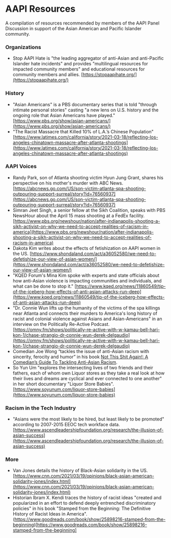 # AAPI Resources

A compilation of resources recommended by members of the AAPI Panel Discussion in support of the Asian American and Pacific Islander community.

### Organizations
- Stop AAPI Hate is "the leading aggregator of anti-Asian and anti-Pacific Islander hate incidents" and provides "multilingual resources for impacted community members" and educational resources for community members and allies. [https://stopaapihate.org/](https://stopaapihate.org/)

### History
- "Asian Americans" is a PBS documentary series that is told "through intimate personal stories" casting "a new lens on U.S. history and the ongoing role that Asian Americans have played." [https://www.pbs.org/show/asian-americans/](https://www.pbs.org/show/asian-americans/)
- "The Racist Massacre that Killed 10% of L.A.’s Chinese Population" [https://www.latimes.com/california/story/2021-03-18/reflecting-los-angeles-chinatown-massacre-after-atlanta-shootings](https://www.latimes.com/california/story/2021-03-18/reflecting-los-angeles-chinatown-massacre-after-atlanta-shootings)

### AAPI Voices
- Randy Park, son of Atlanta shooting victim Hyun Jung Grant, shares his perspective on his mother's murder with ABC News. [https://abcnews.go.com/US/son-victim-atlanta-spa-shooting-outpouring-support-surreal/story?id=76560937](https://abcnews.go.com/US/son-victim-atlanta-spa-shooting-outpouring-support-surreal/story?id=76560937)
- Simran Jeet Singh, a senior fellow at the Sikh Coalition, speaks with PBS NewsHour about the April 15 mass shooting at a FedEx facility. [https://www.pbs.org/newshour/nation/after-indianapolis-shooting-a-sikh-activist-on-why-we-need-to-accept-realities-of-racism-in-america](https://www.pbs.org/newshour/nation/after-indianapolis-shooting-a-sikh-activist-on-why-we-need-to-accept-realities-of-racism-in-america)
- Dakota Kim writes about the effects of fetishization on AAPI women in the US. [https://www.shondaland.com/act/a36052580/we-need-to-defetishize-our-view-of-asian-women/](https://www.shondaland.com/act/a36052580/we-need-to-defetishize-our-view-of-asian-women/)
- "KQED Forum's Mina Kim spoke with experts and state officials about how anti-Asian violence is impacting communities and individuals, and what can be done to stop it." [https://www.kqed.org/news/11860549/tip-of-the-iceberg-how-effects-of-anti-asian-attacks-run-deep](https://www.kqed.org/news/11860549/tip-of-the-iceberg-how-effects-of-anti-asian-attacks-run-deep)
- "Dr. Connie Wun lifts up the humanity of the victims of the spa killings near Atlanta and connects their murders to America's long history of racist and colonial violence against Asians and Asian-Americans" in an interview on the Politically Re-Active Podcast. [https://omny.fm/shows/politically-re-active-with-w-kamau-bell-hari-kon-1/chase-strangio-dr-connie-wun-derek-delgaudio](https://omny.fm/shows/politically-re-active-with-w-kamau-bell-hari-kon-1/chase-strangio-dr-connie-wun-derek-delgaudio)
- Comedian Joe Wong “tackles the issue of anti-Asian racism with sincerity, ferocity and humor” in his book [Not This Shit Again!: A Comedian’s Guide To Tackling Anti-Asian Racism](https://www.amazon.com/Not-This-Shit-Again-Anti-Asian-ebook/dp/B08CNP7BFP).
- So Yun Um "explores the intersecting lives of two friends and their fathers, each of whom own Liquor stores as they take a real look at how their lives and dreams are cyclical and ever connected to one another" in her short documentary "Liquor Store Babies".  [https://www.soyunum.com/liquor-store-babies](https://www.soyunum.com/liquor-store-babies)

### Racism in the Tech Industry
- "Asians were the most likely to be hired, but least likely to be promoted" according to 2007-2015 EEOC tech workface data. [https://www.ascendleadershipfoundation.org/research/the-illusion-of-asian-success](https://www.ascendleadershipfoundation.org/research/the-illusion-of-asian-success)

### More
- Van Jones details the history of Black-Asian solidarity in the US. [https://www.cnn.com/2021/03/19/opinions/black-asian-american-solidarity-jones/index.html](https://www.cnn.com/2021/03/19/opinions/black-asian-american-solidarity-jones/index.html)
- Historian Ibram X. Kendi traces the history of racist ideas "created and popularized in an effort to defend deeply entrenched discriminatory policies" in his book "Stamped from the Beginning: The Definitive History of Racist Ideas in America". (https://www.goodreads.com/book/show/25898216-stamped-from-the-beginning)[https://www.goodreads.com/book/show/25898216-stamped-from-the-beginning]
